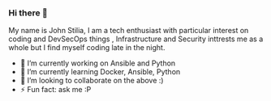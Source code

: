 ### Hi there 👋

My name is John Stilia, 
I am a tech enthusiast with particular interest on coding and DevSecOps things , 
Infrastructure and Security inttrests me as a whole but I find myself coding late in the night. 

- 🔭 I’m currently working on Ansible and Python 
- 🌱 I’m currently learning Docker, Ansible, Python
- 👯 I’m looking to collaborate on the above :) 
- ⚡ Fun fact: ask me :P 

